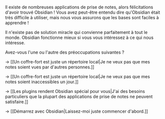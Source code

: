 Il existe de nombreuses applications de prise de notes, alors félicitations d'avoir trouvé Obsidian ! Vous avez peut-être entendu dire qu'Obsidian était très difficile à utiliser, mais nous vous assurons que les bases sont faciles à apprendre !

Il n'existe pas de solution miracle qui convienne parfaitement à tout le monde. Obsidian fonctionne mieux si vous vous intéressez à ce qui nous intéresse.

Avez-vous l'une ou l'autre des préoccupations suivantes ?

→ [[Un coffre-fort est juste un répertoire local|Je ne veux pas que mes notes soient vues par d'autres personnes.]]

→ [[Un coffre-fort est juste un répertoire local|Je ne veux pas que mes notes soient inaccessibles un jour.]]

→ [[Les plugins rendent Obsidian spécial pour vous|J'ai des besoins particuliers que la plupart des applications de prise de notes ne peuvent satisfaire.]]

→ [[Démarrez avec Obsidian|Laissez-moi juste commencer d'abord.]]


